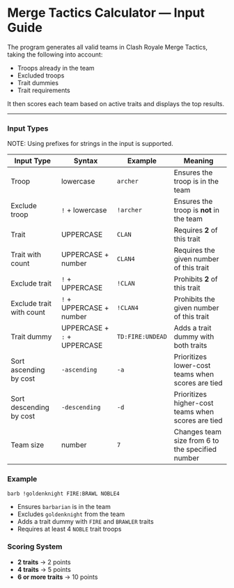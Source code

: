 # Merge Tactics Calculator — Input Guide
The program generates all valid teams in Clash Royale Merge Tactics, taking the following into account:  
- Troops already in the team
- Excluded troops
- Trait dummies  
- Trait requirements

It then scores each team based on active traits and displays the top results.

---

### Input Types
NOTE: Using prefixes for strings in the input is supported.

| Input Type | Syntax | Example | Meaning |
|-------------|---------|----------|----------|
| Troop | lowercase | `archer` | Ensures the troop is in the team |
| Exclude troop | `!` + lowercase | `!archer` | Ensures the troop is **not** in the team |
| Trait | UPPERCASE | `CLAN` | Requires **2** of this trait |
| Trait with count | UPPERCASE + number | `CLAN4` | Requires the given number of this trait |
| Exclude trait | `!` + UPPERCASE | `!CLAN` | Prohibits **2** of this trait |
| Exclude trait with count | `!` + UPPERCASE + number | `!CLAN4` | Prohibits the given number of this trait |
| Trait dummy | UPPERCASE + `:` + UPPERCASE | `TD:FIRE:UNDEAD` | Adds a trait dummy with both traits |
| Sort ascending by cost | `-ascending` | `-a` | Prioritizes lower-cost teams when scores are tied |
| Sort descending by cost | `-descending` | `-d` | Prioritizes higher-cost teams when scores are tied |
| Team size | number | `7` | Changes team size from 6 to the specified number |

### Example

```
barb !goldenknight FIRE:BRAWL NOBLE4
```
- Ensures `barbarian` is in the team
- Excludes `goldenknight` from the team
- Adds a trait dummy with `FIRE` and `BRAWLER` traits
- Requires at least 4 `NOBLE` trait troops

### Scoring System

- **2 traits** → 2 points  
- **4 traits** → 5 points  
- **6 or more traits** → 10 points